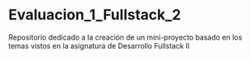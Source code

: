 # Evaluacion_1_Fullstack_2
Repositorio dedicado a la creación de un mini-proyecto basado en los temas vistos en la asignatura de Desarrollo Fullstack II
